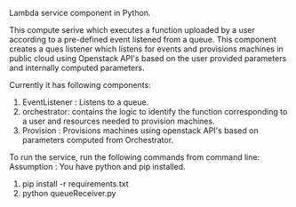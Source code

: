 Lambda service component in Python.

This compute serive which executes a function uploaded by a user according to a pre-defined event listened from a queue.
This component creates a ques listener which listens for events and provisions machines in public cloud using Openstack API's based on the user provided parameters and internally computed parameters.

Currently it has following components:
1. EventListener : Listens to a queue.
2. orchestrator: contains the logic to identify the function corresponding to a user and resources needed to provision machines.
3. Provision : Provisions machines using openstack API's based on parameters computed from Orchestrator.


To run the service, run the following commands from command line:
Assumption : You have python and pip installed.

1. pip install -r requirements.txt
2. python queueReceiver.py